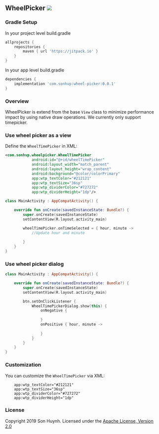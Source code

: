 ## WheelPicker [![](https://jitpack.io/v/com.sonhvp/wheel-picker.svg)](https://jitpack.io/#com.sonhvp/wheel-picker)
### Gradle Setup
In your project level build.gradle
```gradle
allprojects {
    repositories {
        maven { url 'https://jitpack.io' }
    }
}
```
In your app level build.gradle
```gradle
dependencies {
    implementation 'com.sonhvp:wheel-picker:0.0.1'
}
```
### Overview
WheelPicker is extend from the base `View` class to minimize performance impact by using native draw operations. We currently only support timepicker.
### Use wheel picker as a view
Define the `WheelTimePicker` in XML:
```xml
<com.sonhvp.wheelpicker.WheelTimePicker
            android:id="@+id/wheelTimePicker"
            android:layout_width="match_parent"
            android:layout_height="wrap_content"
            android:background="@color/colorPrimary"
            app:wtp_textColor="#212121"
            app:wtp_textSize="36sp"
            app:wtp_dividerColor="#727272"
            app:wtp_dividerHeight="1dp"/>
```
```kotlin
class MainActivity : AppCompatActivity() {

    override fun onCreate(savedInstanceState: Bundle?) {
        super.onCreate(savedInstanceState)
        setContentView(R.layout.activity_main)

        wheelTimePicker.onTimeSelected = { hour, minute ->
            //Update hour and minute
            
        }
    }
}
```
### Use wheel picker dialog
```kotlin
class MainActivity : AppCompatActivity() {

    override fun onCreate(savedInstanceState: Bundle?) {
        super.onCreate(savedInstanceState)
        setContentView(R.layout.activity_main)

        btn.setOnClickListener {
            WheelTimePickerDialog.show(this) {
                onNegative {
                  
                }
                onPositive { hour, minute ->
                    
                }
            }
        }
    }
}
```
### Customization
You can customize the `WheelTimePicker` via XML:
```
    app:wtp_textColor="#212121"
    app:wtp_textSize="36sp"
    app:wtp_dividerColor="#727272"
    app:wtp_dividerHeight="1dp"
```
### License
Copyright 2019 Son Huynh.
Licensed under the [Apache License, Version 2.0](LICENSE)
